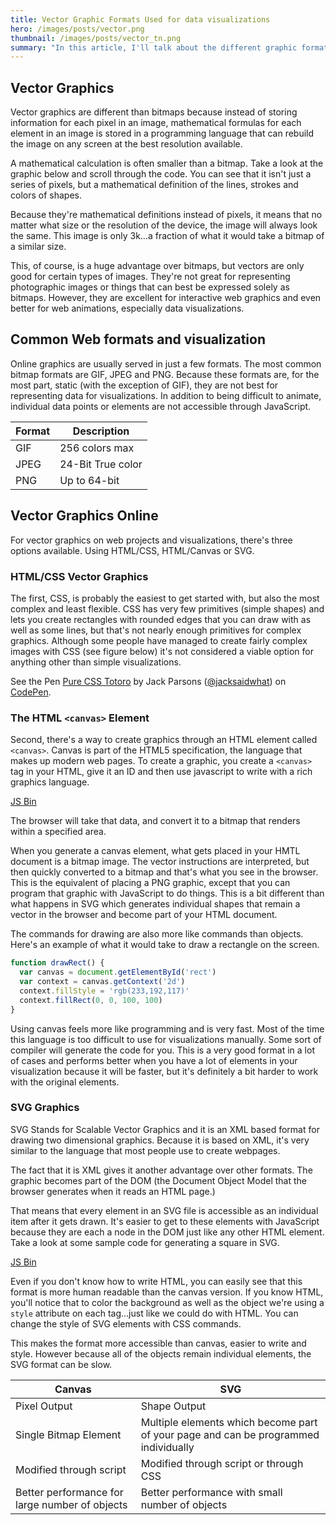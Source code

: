 ```yaml
---
title: Vector Graphic Formats Used for data visualizations
hero: /images/posts/vector.png
thumbnail: /images/posts/vector_tn.png
summary: "In this article, I'll talk about the different graphic formats used for visualizing data and examine some of the differences. Since most visualizations are handled in just a few different vector graphic formats, we'll see why using vectors has advantages over bitmaps because it allows us to illustrate as well as create interactions with very little overhead."
---
```


## Vector Graphics

Vector graphics are different than bitmaps because instead of storing information for each pixel in an image, mathematical formulas for each element in an image is stored in a programming language that can rebuild the image on any screen at the best resolution available.

A mathematical calculation is often smaller than a bitmap. Take a look at the graphic below and scroll through the code. You can see that it isn't just a series of pixels, but a mathematical definition of the lines, strokes and colors of shapes.

<a class="jsbin-embed" href="http://jsbin.com/hotaqe/2/embed?html,output"></a><script src="http://static.jsbin.com/js/embed.js"></script>

Because they're mathematical definitions instead of pixels, it means that no matter what size or the resolution of the device, the image will always look the same. This image is only 3k...a fraction of what it would take a bitmap of a similar size.

This, of course, is a huge advantage over bitmaps, but vectors are only good for certain types of images. They're not great for representing photographic images or things that can best be expressed solely as bitmaps. However, they are excellent for interactive web graphics and even better for web animations, especially data visualizations.

## Common Web formats and visualization

Online graphics are usually served in just a few formats. The most common bitmap formats are GIF, JPEG and PNG. Because these formats are, for the most part, static (with the exception of GIF), they are not best for representing data for visualizations. In addition to being difficult to animate, individual data points or elements are not accessible through JavaScript.

| Format | Description       |
| ------ | ----------------- |
| GIF    | 256 colors max    | Low quality, but only Bitmap format that supports very basic animation |
| JPEG   | 24-Bit True color | High quality especially on photos, but no animation |
| PNG    | Up to 64-bit      | Smooth transparency, great compression, no animation |

## Vector Graphics Online

For vector graphics on web projects and visualizations, there's three options available. Using HTML/CSS, HTML/Canvas or SVG.

### HTML/CSS Vector Graphics

The first, CSS, is probably the easiest to get started with, but also the most complex and least flexible. CSS has very few primitives (simple shapes) and lets you create rectangles with rounded edges that you can draw with as well as some lines, but that's not nearly enough primitives for complex graphics. Although some people have managed to create fairly complex images with CSS (see figure below) it's not considered a viable option for anything other than simple visualizations.

<p data-height="268" data-theme-id="0" data-slug-hash="faJpv" data-default-tab="result" data-user="jacksaidwhat" class='codepen'>See the Pen <a href='http://codepen.io/jacksaidwhat/pen/faJpv/'>Pure CSS Totoro</a> by Jack Parsons (<a href='http://codepen.io/jacksaidwhat'>@jacksaidwhat</a>) on <a href='http://codepen.io'>CodePen</a>.</p>
<script async src="//assets.codepen.io/assets/embed/ei.js"></script>

### The HTML `<canvas>` Element

Second, there's a way to create graphics through an HTML element called `<canvas>`. Canvas is part of the HTML5 specification, the language that makes up modern web pages. To create a graphic, you create a `<canvas>` tag in your HTML, give it an ID and then use javascript to write with a rich graphics language.

<a class="jsbin-embed" href="http://jsbin.com/zoxoke/2/embed?js,output">JS Bin</a><script src="http://static.jsbin.com/js/embed.js"></script>

The browser will take that data, and convert it to a bitmap that renders within a specified area.

When you generate a canvas element, what gets placed in your HMTL document is a bitmap image. The vector instructions are interpreted, but then quickly converted to a bitmap and that's what you see in the browser. This is the equivalent of placing a PNG graphic, except that you can program that graphic with JavaScript to do things. This is a bit different than what happens in SVG which generates individual shapes that remain a vector in the browser and become part of your HTML document.

The commands for drawing are also more like commands than objects. Here's an example of what it would take to draw a rectangle on the screen.

```javascript
function drawRect() {
  var canvas = document.getElementById('rect')
  var context = canvas.getContext('2d')
  context.fillStyle = 'rgb(233,192,117)'
  context.fillRect(0, 0, 100, 100)
}
```

Using canvas feels more like programming and is very fast. Most of the time this language is too difficult to use for visualizations manually. Some sort of compiler will generate the code for you. This is a very good format in a lot of cases and performs better when you have a lot of elements in your visualization because it will be faster, but it's definitely a bit harder to work with the original elements.

### SVG Graphics

SVG Stands for Scalable Vector Graphics and it is an XML based format for drawing two dimensional graphics. Because it is based on XML, it's very similar to the language that most people use to create webpages.

The fact that it is XML gives it another advantage over other formats. The graphic becomes part of the DOM (the Document Object Model that the browser generates when it reads an HTML page.)

That means that every element in an SVG file is accessible as an individual item after it gets drawn. It's easier to get to these elements with JavaScript because they are each a node in the DOM just like any other HTML element. Take a look at some sample code for generating a square in SVG.

<a class="jsbin-embed" href="http://jsbin.com/nopeki/2/embed?html,output">JS Bin</a><script src="http://static.jsbin.com/js/embed.js"></script>

Even if you don't know how to write HTML, you can easily see that this format is more human readable than the canvas version. If you know HTML, you'll notice that to color the background as well as the object we're using a `style` attribute on each tag...just like we could do with HTML. You can change the style of SVG elements with CSS commands.

This makes the format more accessible than canvas, easier to write and style. However because all of the objects remain individual elements, the SVG format can be slow.

| Canvas                                         | SVG                                                                                 |
| ---------------------------------------------- | ----------------------------------------------------------------------------------- |
| Pixel Output                                   | Shape Output                                                                        |
| Single Bitmap Element                          | Multiple elements which become part of your page and can be programmed individually |
| Modified through script                        | Modified through script or through CSS                                              |
| Better performance for large number of objects | Better performance with small number of objects                                     |
